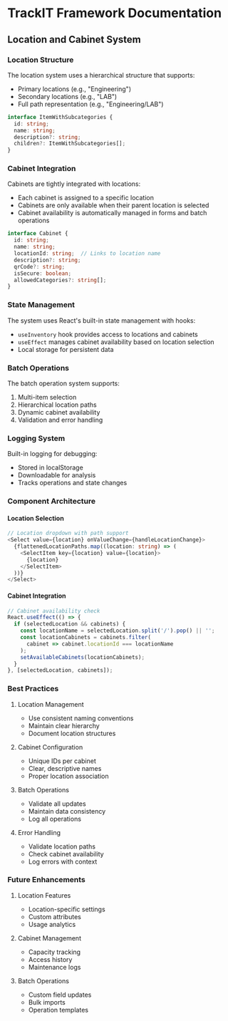 # TrackIT Framework Documentation

## Location and Cabinet System

### Location Structure
The location system uses a hierarchical structure that supports:
- Primary locations (e.g., "Engineering")
- Secondary locations (e.g., "LAB")
- Full path representation (e.g., "Engineering/LAB")

```typescript
interface ItemWithSubcategories {
  id: string;
  name: string;
  description?: string;
  children?: ItemWithSubcategories[];
}
```

### Cabinet Integration
Cabinets are tightly integrated with locations:
- Each cabinet is assigned to a specific location
- Cabinets are only available when their parent location is selected
- Cabinet availability is automatically managed in forms and batch operations

```typescript
interface Cabinet {
  id: string;
  name: string;
  locationId: string;  // Links to location name
  description?: string;
  qrCode?: string;
  isSecure: boolean;
  allowedCategories?: string[];
}
```

### State Management
The system uses React's built-in state management with hooks:
- `useInventory` hook provides access to locations and cabinets
- `useEffect` manages cabinet availability based on location selection
- Local storage for persistent data

### Batch Operations
The batch operation system supports:
1. Multi-item selection
2. Hierarchical location paths
3. Dynamic cabinet availability
4. Validation and error handling

### Logging System
Built-in logging for debugging:
- Stored in localStorage
- Downloadable for analysis
- Tracks operations and state changes

### Component Architecture

#### Location Selection
```typescript
// Location dropdown with path support
<Select value={location} onValueChange={handleLocationChange}>
  {flattenedLocationPaths.map((location: string) => (
    <SelectItem key={location} value={location}>
      {location}
    </SelectItem>
  ))}
</Select>
```

#### Cabinet Integration
```typescript
// Cabinet availability check
React.useEffect(() => {
  if (selectedLocation && cabinets) {
    const locationName = selectedLocation.split('/').pop() || '';
    const locationCabinets = cabinets.filter(
      cabinet => cabinet.locationId === locationName
    );
    setAvailableCabinets(locationCabinets);
  }
}, [selectedLocation, cabinets]);
```

### Best Practices

1. Location Management
   - Use consistent naming conventions
   - Maintain clear hierarchy
   - Document location structures

2. Cabinet Configuration
   - Unique IDs per cabinet
   - Clear, descriptive names
   - Proper location association

3. Batch Operations
   - Validate all updates
   - Maintain data consistency
   - Log all operations

4. Error Handling
   - Validate location paths
   - Check cabinet availability
   - Log errors with context

### Future Enhancements

1. Location Features
   - Location-specific settings
   - Custom attributes
   - Usage analytics

2. Cabinet Management
   - Capacity tracking
   - Access history
   - Maintenance logs

3. Batch Operations
   - Custom field updates
   - Bulk imports
   - Operation templates 